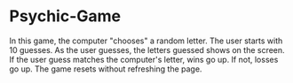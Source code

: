 # Psychic-Game

In this game, the computer "chooses" a random letter. The user starts with 10 guesses. As the user guesses, the letters guessed shows on the screen. If the user guess matches the computer's letter, wins go up. If not, losses go up. The game resets without refreshing the page.
